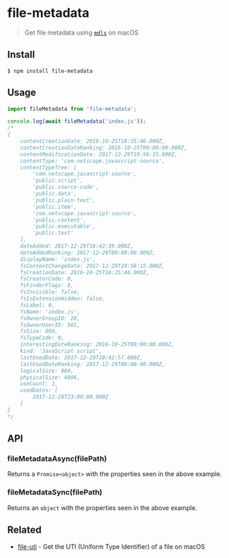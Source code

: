 # file-metadata

> Get file metadata using [`mdls`](https://developer.apple.com/legacy/library/documentation/Darwin/Reference/ManPages/man1/mdls.1.html) on macOS

## Install

```
$ npm install file-metadata
```

## Usage

```js
import fileMetadata from 'file-metadata';

console.log(await fileMetadata('index.js'));
/*
{
	contentCreationDate: 2016-10-25T18:25:46.000Z,
	contentCreationDateRanking: 2016-10-25T00:00:00.000Z,
	contentModificationDate: 2017-12-29T19:56:15.000Z,
	contentType: 'com.netscape.javascript-source',
	contentTypeTree: [
		'com.netscape.javascript-source',
		'public.script',
		'public.source-code',
		'public.data',
		'public.plain-text',
		'public.item',
		'com.netscape.javascript-source',
		'public.content',
		'public.executable',
		'public.text'
	],
	dateAdded: 2017-12-29T18:42:39.000Z,
	dateAddedRanking: 2017-12-29T00:00:00.000Z,
	displayName: 'index.js',
	fsContentChangeDate: 2017-12-29T19:56:15.000Z,
	fsCreationDate: 2016-10-25T18:25:46.000Z,
	fsCreatorCode: 0,
	fsFinderFlags: 0,
	fsInvisible: false,
	fsIsExtensionHidden: false,
	fsLabel: 0,
	fsName: 'index.js',
	fsOwnerGroupID: 20,
	fsOwnerUserID: 501,
	fsSize: 860,
	fsTypeCode: 0,
	interestingDateRanking: 2016-10-25T00:00:00.000Z,
	kind: 'JavaScript script',
	lastUsedDate: 2017-12-29T18:42:57.000Z,
	lastUsedDateRanking: 2017-12-29T00:00:00.000Z,
	logicalSize: 860,
	physicalSize: 4096,
	useCount: 1,
	usedDates: [
		2017-12-28T23:00:00.000Z
	]
}
*/
```

## API

### fileMetadataAsync(filePath)

Returns a `Promise<object>` with the properties seen in the above example.

### fileMetadataSync(filePath)

Returns an `object` with the properties seen in the above example.

## Related

- [file-uti](https://github.com/sindresorhus/file-uti) - Get the UTI (Uniform Type Identifier) of a file on macOS
